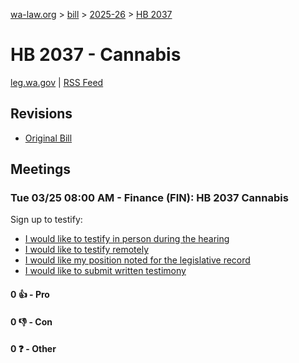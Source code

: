 [wa-law.org](/) > [bill](/bill/) > [2025-26](/bill/2025-26/) > [HB 2037](/bill/2025-26/hb/2037/)

# HB 2037 - Cannabis
[leg.wa.gov](https://app.leg.wa.gov/billsummary?BillNumber=2037&Year=2025&Initiative=false) | [RSS Feed](./rss.xml)

## Revisions
* [Original Bill](1/)

## Meetings
### Tue 03/25 08:00 AM - Finance (FIN): HB 2037 Cannabis
Sign up to testify:
* [I would like to testify in person during the hearing](https://app.leg.wa.gov/csi/Testifier/Add?chamber=House&mId=33153&aId=166180&caId=26697&tId=1)
* [I would like to testify remotely](https://app.leg.wa.gov/csi/Testifier/Add?chamber=House&mId=33153&aId=166180&caId=26697&tId=2)
* [I would like my position noted for the legislative record](https://app.leg.wa.gov/csi/Testifier/Add?chamber=House&mId=33153&aId=166180&caId=26697&tId=3)
* [I would like to submit written testimony](https://app.leg.wa.gov/csi/Testifier/Add?chamber=House&mId=33153&aId=166180&caId=26697&tId=4)

#### 0 👍 - Pro

#### 0 👎 - Con

#### 0 ❓ - Other
